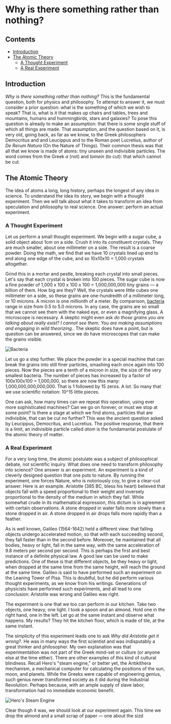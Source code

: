 # Why is there something rather than nothing?

## Contents

- [Introduction](#introduction)
- [The Atomic Theory](#the-atomic-theory)
    - [A Thought Experiment](#a-thought-experiment)
    - [A Real Experiment](#a-real-experiment)


## Introduction

*Why is there something rather than nothing?* This is the fundamental question, both for physics and philosophy.  To attempt to answer it, we must consider a prior question: what is the something of which we wish to speak?  That is, what is it that makes up chairs and tables, trees and mountains, humans and hummingbirds, stars and galaxies? To pose this question is already to make an assumption: that there is some single stuff of which all things are made. That assumption, and the question based on it, is very old, going back, as far as we know, to the Greek philosophers Democritus and and Leucippus and to the Roman poet Lucretius, author of *De Rerum Natura* (On the Nature of Things).  Their common thesis was that all that we know is made of atoms: tiny unseen and indivisible particles.  The word comes from the Greek *a* (not) and *tomein* (to cut): that which cannot be cut.


## The Atomic Theory

The idea of atoms a long, long history, perhaps the longest of any idea in science. To understand the idea its story, we begin with a thought experiment.  Then we will talk about what it takes to transform an idea from speculation and philosophy to real science.  One answer: perform an actual experiment.

### A Thought Experiment

Let us perform a small thought experiment. We begin with a sugar cube, a solid object about 1cm on a side. Crush it into its constituent crystals.  They are much smaller, about one millimeter on a side. The result is a coarse powder. Doing the math, we find that we have 10 crystals lined up end to end along one edge of the cube, and so 10x10x10 = 1,000 crystals altogether.  


Grind this in a mortar and pestle, breaking each crystal into small pieces.  Let's say that each crystal is broken into 100 pieces.  The sugar cube is now a fine powder of 1,000 x 100 x 100 x 100 = 1,000,000,000 tiny grains — a billion of them.  How big are they?  Well, the crystals were little cubes one millimeter on a side, so these grains are one-hundredth of a millimeter long, or 10 microns.  A micron is one millionth of a meter.  By comparison, [bacteria](https://en.wikipedia.org/wiki/Bacteria) range in size from 0.5 to 5.0 microns.  In any case, the grains are so small that we cannot see them with the naked eye, or even a magnifying glass.  A microscope is necessary.  A skeptic might even ask *do those grains you are talking about really exist?  I cannot see them.  You are making assumptions and engaging in wild theorizing.*. The skeptic does have a point, but is question can be answered, since we do have microscopes that can make the grains visible.

![Bacteria](https://upload.wikimedia.org/wikipedia/commons/thumb/3/32/EscherichiaColi_NIAID.jpg/440px-EscherichiaColi_NIAID.jpg)

Let us go a step further.  We place the powder in a special machine that can break the grains into still finer particles, smashing each once again into 100 pieces.  Now the pieces are a tenth of a micron in size, the size of the very smallest bacteria.  The number of pieces has increased by a factor of 100x100x100 = 1,000,000, so there are now this many: 1,000,000,000,000,000. That is 1 followed by 15 zeros. A lot.  So many that we use scientific notation: 10^15 little pieces.

One can ask, how many times can we repeat this operation, using ever more sophisticated machines?  Can we go on forever, or must we stop at some point?  Is there a stage at which we find atoms, particles that are indivisible, that can be cut no further?  This was the ancient question asked by Leucippus, Democritus, and Lucretius.  The positive response, that there is a limit, an indivisible particle called *atom*  is the fundamantal postulate of the atomic theory of matter.  


### A Real Experiment

For a very long time, the atomic postulate was a subject of philosophical debate, not scientific inquiry.  What does one need to transform philosophy into science?  One answer is an experiment.  An experiment is a kind of cleverly designed question that one puts to nature.  By running the experiment, one forces Nature, who is notoriously coy, to give a clear-cut answer.  Here is an example.  Aristotle (385 BC, bless his heart) believed that objects fall with a speed proportional to their weight and inversely proportional to the density of the medium in which they fall.  While somewhat crude in its mathematical expression, this dictum is in agreement with certain observations.  A stone dropped in water falls more slowly than a stone dropped in air.  A stone dropped in air drops falls more rapidly than a feather. 


As is well known, Galileo (1564-1642) held a different view: that falling objects undergo accelerated motion, so that with each succeeding second, they fall faster than in the second before.  Moreover, he maintained that all bodies, heavy or light, fall in the same way, with the same acceleration of 9.8 meters per second per second. This is perhaps the first and best instance of a definite physical law.  A good law can be used to make predictions.  One of these is that different objects, be they heavy or light, when dropped at the same time from the same height, will reach the ground at the same time.  Galileo is said to have performed such an experiment on the Leaning Tower of Pisa. This is doubtful, but he did perform various thought experiments, as we know from his writings.  Generations of physicists have performed such experiments, and all lead to one conclusion: Aristotle was wrong and Galileo was right.

The experiment is one that we too can perform in our kitchen. Take two objects, one heavy, one light.  I took a spoon and an almond.  Hold one in the right hand, one in the left.  Let go at the same instant and observe what happens.  My results?  They hit the kitchen floor, which is made of tile, at the same instant. 

The simplicity of this experiment leads one to ask *Why did Aristotle get it wrong?*. He was in many ways the first scientist and was indisputably a great thinker and philosopher.  My own explanation was that experimentation was not part of the Greek mind-set or culture (or anyone else at the time either).  There are other examples of this kind of cultural blindness. Recall Hero's "steam engine," or better yet, the Antikithera mechanism, a mechanical computer for calculating the positions of the sun, moon, and planets.  While the Greeks were capable of engineering genius, such genius never transformed society as it did during the Industrial Revolution.  Perhaps because, with an ample supply of slave labor, transformation had no immediate economic benefit.

![Hero's Steam Engine](https://upload.wikimedia.org/wikipedia/commons/b/b8/Aeolipile_illustration.png#thumbmail)

Clear though it was, we should look at our experiment again.  This time we drop the almond and a small scrap of paper — one about the sizd


